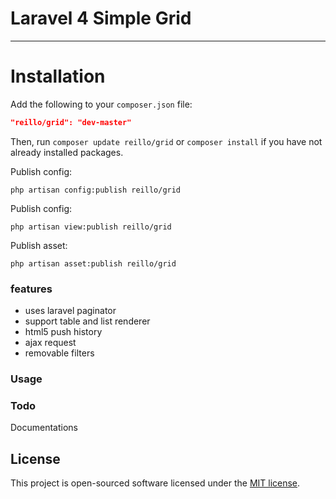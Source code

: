 Laravel 4 Simple Grid
===================

----------

Installation
============

Add the following to your `composer.json` file:

```json
"reillo/grid": "dev-master"
```

Then, run `composer update reillo/grid` or `composer install` if you have not already installed packages.

Publish config:

```
php artisan config:publish reillo/grid
```

Publish config:

```
php artisan view:publish reillo/grid
```

Publish asset:

```
php artisan asset:publish reillo/grid
```

### features
 - uses laravel paginator
 - support table and list renderer
 - html5 push history
 - ajax request
 - removable filters

### Usage


### Todo
Documentations

## License
This project is open-sourced software licensed under the [MIT license][mit-url].

[mit-url]: http://opensource.org/licenses/MIT

